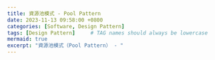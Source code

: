 ```yaml
---
title: 資源池模式 - Pool Pattern
date: 2023-11-13 09:58:00 +0800
categories: [Software, Design Pattern]
tags: [Design Pattern]     # TAG names should always be lowercase
mermaid: true
excerpt: "資源池模式（Pool Pattern） - "
---
```

